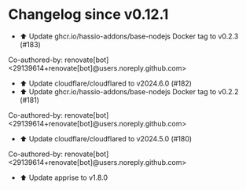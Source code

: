 # Changelog since v0.12.1
- ⬆️ Update ghcr.io/hassio-addons/base-nodejs Docker tag to v0.2.3 (#183)

Co-authored-by: renovate[bot] <29139614+renovate[bot]@users.noreply.github.com> 
- ⬆️ Update cloudflare/cloudflared to v2024.6.0 (#182) 
- ⬆️ Update ghcr.io/hassio-addons/base-nodejs Docker tag to v0.2.2 (#181)

Co-authored-by: renovate[bot] <29139614+renovate[bot]@users.noreply.github.com> 
- ⬆️ Update cloudflare/cloudflared to v2024.5.0 (#180)

Co-authored-by: renovate[bot] <29139614+renovate[bot]@users.noreply.github.com> 
- ⬆️ Update apprise to v1.8.0 
